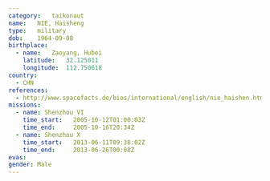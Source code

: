 ```yaml
---
category:	taikonaut
name:	NIE, Haisheng
type:	military
dob:	1964-09-08
birthplace:
  - name:	Zaoyang, Hubei
    latitude:	32.125011
    longitude:	112.750618
country:
  - CHN
references:
  - http://www.spacefacts.de/bios/international/english/nie_haishen.htm
missions:
  - name: Shenzhou VI
    time_start:   2005-10-12T01:00:03Z
    time_end:     2005-10-16T20:34Z
  - name: Shenzhou X
    time_start:   2013-06-11T09:38:02Z
    time_end:     2013-06-26T00:08Z
evas:
gender:	Male
---
```

